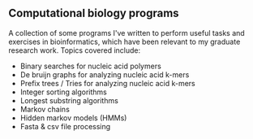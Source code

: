 ## Computational biology programs
A collection of some programs I've written to perform useful tasks and exercises in bioinformatics, which have been relevant to my graduate research work. Topics covered include:

- Binary searches for nucleic acid polymers
- De bruijn graphs for analyzing nucleic acid k-mers
- Prefix trees / Tries for analyzing nucleic acid k-mers
- Integer sorting algorithms
- Longest substring algorithms
- Markov chains
- Hidden markov models (HMMs)
- Fasta & csv file processing

